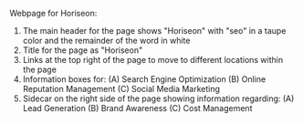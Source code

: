 Webpage for Horiseon:

1)  The main header for the page shows "Horiseon" with "seo" in a taupe color and the remainder of the word in white
2)  Title for the page as "Horiseon"
3)  Links at the top right of the page to move to different locations within the page
4)  Information boxes for:
    (A) Search Engine Optimization
    (B) Online Reputation Management
    (C) Social Media Marketing
5)  Sidecar on the right side of the page showing information regarding:
    (A) Lead Generation
    (B) Brand Awareness
    (C) Cost Management

